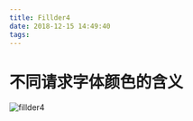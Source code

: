 ```yaml
---
title: Fillder4
date: 2018-12-15 14:49:40
tags:
---
```


# 不同请求字体颜色的含义

![fillder4](https://images2015.cnblogs.com/blog/1054782/201611/1054782-20161101180032158-1143919225.png )

